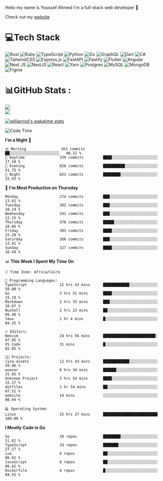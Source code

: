 Hello my name is Youssef Ahmed I'm a full-stack web developer 👋

Check out my [website](https://youssefahmed.vercel.app)
 
# 💻Tech Stack

![Rust](https://img.shields.io/badge/rust-%23000000.svg?style=for-the-badge&logo=rust&logoColor=white) ![Ruby](https://img.shields.io/badge/ruby-%23CC342D.svg?style=for-the-badge&logo=ruby&logoColor=white) ![TypeScript](https://img.shields.io/badge/typescript-%23007ACC.svg?style=for-the-badge&logo=typescript&logoColor=white) ![Python](https://img.shields.io/badge/python-3670A0?style=for-the-badge&logo=python&logoColor=ffdd54) ![Go](https://img.shields.io/badge/go-%2300ADD8.svg?style=for-the-badge&logo=go&logoColor=white) ![GraphQL](https://img.shields.io/badge/-GraphQL-E10098?style=for-the-badge&logo=graphql&logoColor=white) ![Dart](https://img.shields.io/badge/dart-%230175C2.svg?style=for-the-badge&logo=dart&logoColor=white) ![C#](https://img.shields.io/badge/c%23-%23239120.svg?style=for-the-badge&logo=c-sharp&logoColor=white) ![TailwindCSS](https://img.shields.io/badge/tailwindcss-%2338B2AC.svg?style=for-the-badge&logo=tailwind-css&logoColor=white) ![Express.js](https://img.shields.io/badge/express.js-%23404d59.svg?style=for-the-badge&logo=express&logoColor=%2361DAFB) ![FastAPI](https://img.shields.io/badge/FastAPI-005571?style=for-the-badge&logo=fastapi) ![Fastify](https://img.shields.io/badge/fastify-%23000000.svg?style=for-the-badge&logo=fastify&logoColor=white) ![Flutter](https://img.shields.io/badge/Flutter-%2302569B.svg?style=for-the-badge&logo=Flutter&logoColor=white) ![Angular](https://img.shields.io/badge/angular-%23DD0031.svg?style=for-the-badge&logo=angular&logoColor=white) ![Next JS](https://img.shields.io/badge/Next-black?style=for-the-badge&logo=next.js&logoColor=white) ![NestJS](https://img.shields.io/badge/nestjs-%23E0234E.svg?style=for-the-badge&logo=nestjs&logoColor=white) ![React](https://img.shields.io/badge/react-%2320232a.svg?style=for-the-badge&logo=react&logoColor=%2361DAFB) ![Yarn](https://img.shields.io/badge/yarn-%232C8EBB.svg?style=for-the-badge&logo=yarn&logoColor=white) ![Postgres](https://img.shields.io/badge/postgres-%23316192.svg?style=for-the-badge&logo=postgresql&logoColor=white) ![MySQL](https://img.shields.io/badge/mysql-%2300f.svg?style=for-the-badge&logo=mysql&logoColor=white) ![MongoDB](https://img.shields.io/badge/MongoDB-%234ea94b.svg?style=for-the-badge&logo=mongodb&logoColor=white)     ![Figma](https://img.shields.io/badge/figma-%23F24E1E.svg?style=for-the-badge&logo=figma&logoColor=white)

# 📊GitHub Stats :

![](https://github-readme-stats.vercel.app/api?username=joetifa2003&theme=tokyonight&hide_border=false&include_all_commits=false&count_private=false)<br/>
![](https://github-readme-streak-stats.herokuapp.com/?user=joetifa2003&theme=tokyonight&hide_border=false)<br/>

[![willianrod's wakatime stats](https://github-readme-stats.vercel.app/api/wakatime?username=joetifa2003&layout=compact)](https://github.com/anuraghazra/github-readme-stats)
<!--START_SECTION:waka-->
![Code Time](http://img.shields.io/badge/Code%20Time-3%2C488%20hrs%2034%20mins-blue)

**I'm a Night 🦉** 

```text
🌞 Morning                163 commits         ██░░░░░░░░░░░░░░░░░░░░░░░   08.22 % 
🌆 Daytime                339 commits         ████░░░░░░░░░░░░░░░░░░░░░   17.10 % 
🌃 Evening                828 commits         ██████████░░░░░░░░░░░░░░░   41.75 % 
🌙 Night                  653 commits         ████████░░░░░░░░░░░░░░░░░   32.93 % 
```
📅 **I'm Most Productive on Thursday** 

```text
Monday                   274 commits         ███░░░░░░░░░░░░░░░░░░░░░░   13.82 % 
Tuesday                  202 commits         ███░░░░░░░░░░░░░░░░░░░░░░   10.19 % 
Wednesday                241 commits         ███░░░░░░░░░░░░░░░░░░░░░░   12.15 % 
Thursday                 370 commits         █████░░░░░░░░░░░░░░░░░░░░   18.66 % 
Friday                   303 commits         ████░░░░░░░░░░░░░░░░░░░░░   15.28 % 
Saturday                 266 commits         ███░░░░░░░░░░░░░░░░░░░░░░   13.41 % 
Sunday                   327 commits         ████░░░░░░░░░░░░░░░░░░░░░   16.49 % 
```


📊 **This Week I Spent My Time On** 

```text
🕑︎ Time Zone: Africa/Cairo

💬 Programming Languages: 
TypeScript               12 hrs 43 mins      ████████████░░░░░░░░░░░░░   50.00 % 
Go                       3 hrs 51 mins       ████░░░░░░░░░░░░░░░░░░░░░   15.18 % 
Markdown                 2 hrs 33 mins       ███░░░░░░░░░░░░░░░░░░░░░░   10.07 % 
Nushell                  2 hrs 23 mins       ██░░░░░░░░░░░░░░░░░░░░░░░   09.40 % 
tmux                     1 hr 4 mins         █░░░░░░░░░░░░░░░░░░░░░░░░   04.25 % 

🔥 Editors: 
Neovim                   24 hrs 56 mins      ████████████████████████░   97.95 % 
VS Code                  31 mins             █░░░░░░░░░░░░░░░░░░░░░░░░   02.05 % 

🐱‍💻 Projects: 
cyza-assets              12 hrs 43 mins      ████████████░░░░░░░░░░░░░   49.96 % 
weaver                   6 hrs 34 mins       ██████░░░░░░░░░░░░░░░░░░░   25.85 % 
Unknown Project          3 hrs 54 mins       ████░░░░░░░░░░░░░░░░░░░░░   15.37 % 
dotfiles                 1 hr 54 mins        ██░░░░░░░░░░░░░░░░░░░░░░░   07.51 % 
website                  14 mins             ░░░░░░░░░░░░░░░░░░░░░░░░░   00.94 % 

💻 Operating System: 
Linux                    25 hrs 27 mins      █████████████████████████   100.00 % 
```

**I Mostly Code in Go** 

```text
Go                       28 repos            ████████░░░░░░░░░░░░░░░░░   31.82 % 
TypeScript               24 repos            ███████░░░░░░░░░░░░░░░░░░   27.27 % 
Lua                      6 repos             ██░░░░░░░░░░░░░░░░░░░░░░░   06.82 % 
JavaScript               6 repos             ██░░░░░░░░░░░░░░░░░░░░░░░   06.82 % 
Dockerfile               4 repos             █░░░░░░░░░░░░░░░░░░░░░░░░   04.55 % 
```




<!--END_SECTION:waka-->
